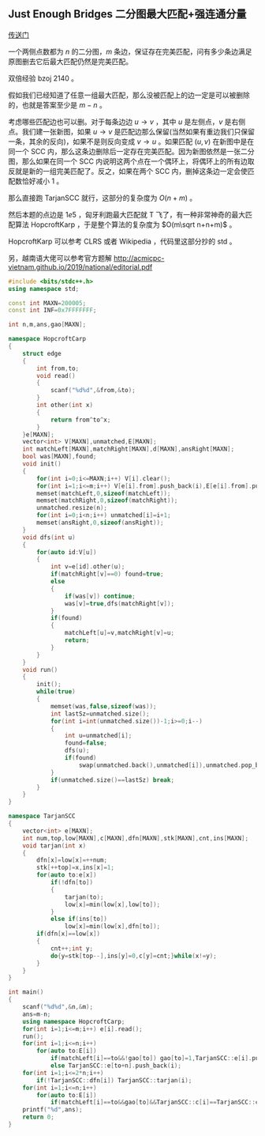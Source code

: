 ## Just Enough Bridges 二分图最大匹配+强连通分量

[传送门](https://open.kattis.com/problems/justenoughbridges)

一个两侧点数都为 $n$ 的二分图，$m$ 条边，保证存在完美匹配，问有多少条边满足原图删去它后最大匹配仍然是完美匹配。

双倍经验 $\text{bzoj 2140}$ 。

假如我们已经知道了任意一组最大匹配，那么没被匹配上的边一定是可以被删除的，也就是答案至少是 $m-n$ 。

考虑哪些匹配边也可以删。对于每条边边 $u \to v$ ，其中 $u$ 是左侧点，$v$ 是右侧点。我们建一张新图，如果 $u \to v$ 是匹配边那么保留(当然如果有重边我们只保留一条，其余的反向)，如果不是则反向变成 $v \to u$ 。如果匹配 $(u,v)$ 在新图中是在同一个 $\text{SCC}$ 内，那么这条边删除后一定存在完美匹配。因为新图依然是一张二分图，那么如果在同一个 $\text{SCC}$ 内说明这两个点在一个偶环上，将偶环上的所有边取反就是新的一组完美匹配了。反之，如果在两个 $\text{SCC}$ 内，删掉这条边一定会使匹配数恰好减小 $1$ 。

那么直接跑 $\text{TarjanSCC}$ 就行，这部分的复杂度为 $O(n+m)$ 。

然后本题的点边是 $1e5$ ，匈牙利跑最大匹配就 $\text{T}$ 飞了，有一种非常神奇的最大匹配算法 $\text{HopcroftKarp}$ ，于是整个算法的复杂度为 $O(m\sqrt n+n+m)$ 。

$\text{HopcroftKarp}$ 可以参考 $\text{CLRS}$ 或者 $\text{Wikipedia}$ ，代码里这部分抄的 $\text{std}$ 。

另，越南语大佬可以参考官方题解 http://acmicpc-vietnam.github.io/2019/national/editorial.pdf

```cpp
#include <bits/stdc++.h>
using namespace std;

const int MAXN=200005;
const int INF=0x7FFFFFFF;

int n,m,ans,gao[MAXN];

namespace HopcroftCarp
{
    struct edge
    {
        int from,to;
        void read()
        {
            scanf("%d%d",&from,&to);
        }
        int other(int x)
        {
            return from^to^x;
        }
    }e[MAXN];
	vector<int> V[MAXN],unmatched,E[MAXN];
	int matchLeft[MAXN],matchRight[MAXN],d[MAXN],ansRight[MAXN];
	bool was[MAXN],found;
	void init()
	{
		for(int i=0;i<=MAXN;i++) V[i].clear();
		for(int i=1;i<=m;i++) V[e[i].from].push_back(i),E[e[i].from].push_back(e[i].to);
		memset(matchLeft,0,sizeof(matchLeft));
		memset(matchRight,0,sizeof(matchRight));
		unmatched.resize(n);
		for(int i=0;i<n;i++) unmatched[i]=i+1;
		memset(ansRight,0,sizeof(ansRight));
	}
	void dfs(int u)
	{
		for(auto id:V[u])
        {
			int v=e[id].other(u);
			if(matchRight[v]==0) found=true;
			else
			{
				if(was[v]) continue;
				was[v]=true,dfs(matchRight[v]);
			}
			if(found)
			{
				matchLeft[u]=v,matchRight[v]=u;
				return;
			}
		}
	}
	void run()
	{
	    init();
		while(true)
        {
			memset(was,false,sizeof(was));
			int lastSz=unmatched.size();
			for(int i=int(unmatched.size())-1;i>=0;i--)
            {
				int u=unmatched[i];
				found=false;
				dfs(u);
				if(found)
					swap(unmatched.back(),unmatched[i]),unmatched.pop_back();
			}
			if(unmatched.size()==lastSz) break;
		}
	}
}

namespace TarjanSCC
{
    vector<int> e[MAXN];
    int num,top,low[MAXN],c[MAXN],dfn[MAXN],stk[MAXN],cnt,ins[MAXN];
    void tarjan(int x)
    {
        dfn[x]=low[x]=++num;
        stk[++top]=x,ins[x]=1;
        for(auto to:e[x])
            if(!dfn[to])
            {
                tarjan(to);
                low[x]=min(low[x],low[to]);
            }
            else if(ins[to])
                low[x]=min(low[x],dfn[to]);
        if(dfn[x]==low[x])
        {
            cnt++;int y;
            do{y=stk[top--],ins[y]=0,c[y]=cnt;}while(x!=y);
        }
    }
}

int main()
{
    scanf("%d%d",&n,&m);
    ans=m-n;
    using namespace HopcroftCarp;
    for(int i=1;i<=m;i++) e[i].read();
    run();
    for(int i=1;i<=n;i++)
        for(auto to:E[i])
            if(matchLeft[i]==to&&!gao[to]) gao[to]=1,TarjanSCC::e[i].push_back(to+n);
            else TarjanSCC::e[to+n].push_back(i);
    for(int i=1;i<=2*n;i++)
        if(!TarjanSCC::dfn[i]) TarjanSCC::tarjan(i);
    for(int i=1;i<=n;i++)
        for(auto to:E[i])
            if(matchLeft[i]==to&&gao[to]&&TarjanSCC::c[i]==TarjanSCC::c[to+n]) ans++,gao[to]=0;
    printf("%d",ans);
    return 0;
}
```

